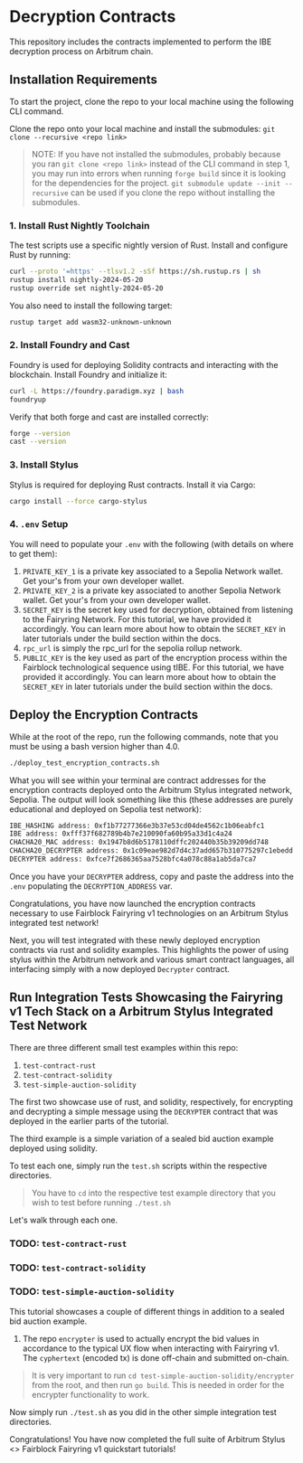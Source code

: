 # Decryption Contracts
This repository includes the contracts implemented to perform the IBE decryption process on Arbitrum chain. 

## Installation Requirements

To start the project, clone the repo to your local machine using the following CLI command.

Clone the repo onto your local machine and install the submodules: `git clone --recursive <repo link>`

   > NOTE: If you have not installed the submodules, probably because you ran `git clone <repo link>` instead of the CLI command in step 1, you may run into errors when running `forge build` since it is looking for the dependencies for the project. `git submodule update --init --recursive` can be used if you clone the repo without installing the submodules.

### 1. Install Rust Nightly Toolchain

The test scripts use a specific nightly version of Rust. Install and configure Rust by running:

```bash
curl --proto '=https' --tlsv1.2 -sSf https://sh.rustup.rs | sh
rustup install nightly-2024-05-20
rustup override set nightly-2024-05-20
```

You also need to install the following target:
```bash
rustup target add wasm32-unknown-unknown
```

### 2. Install Foundry and Cast
Foundry is used for deploying Solidity contracts and interacting with the blockchain. Install Foundry and initialize it:

```bash
curl -L https://foundry.paradigm.xyz | bash
foundryup
```
Verify that both forge and cast are installed correctly:
```bash
forge --version
cast --version
```
### 3. Install Stylus
Stylus is required for deploying Rust contracts. Install it via Cargo:
```bash
cargo install --force cargo-stylus
```
### 4. `.env` Setup
You will need to populate your `.env` with the following (with details on where to get them):

1. `PRIVATE_KEY_1` is a private key associated to a Sepolia Network wallet. Get your's from your own developer wallet.
2. `PRIVATE_KEY_2` is a private key associated to another Sepolia Network wallet. Get your's from your own developer wallet.
3. `SECRET_KEY` is the secret key used for decryption, obtained from listening to the Fairyring Network. For this tutorial, we have provided it accordingly. You can learn more about how to obtain the `SECRET_KEY` in later tutorials under the build section within the docs.
4. `rpc_url` is simply the rpc_url for the sepolia rollup network.
5. `PUBLIC_KEY` is the key used as part of the encryption process within the Fairblock technological sequence using tIBE. For this tutorial, we have provided it accordingly. You can learn more about how to obtain the `SECRET_KEY` in later tutorials under the build section within the docs.

## Deploy the Encryption Contracts

While at the root of the repo, run the following commands, note that you must be using a bash version higher than 4.0.

```bash
./deploy_test_encryption_contracts.sh
```

What you will see within your terminal are contract addresses for the encryption contracts deployed onto the Arbitrum Stylus integrated network, Sepolia. The output will look something like this (these addresses are purely educational and deployed on Sepolia test network):

```bash
IBE_HASHING address: 0xf1b77277366e3b37e53cd04de4562c1b06eabfc1
IBE address: 0xfff37f682789b4b7e210090fa60b95a33d1c4a24
CHACHA20_MAC address: 0x1947b8d6b5178110dffc202440b35b39209dd748
CHACHA20_DECRYPTER address: 0x1c09eae982d7d4c37add657b310775297c1ebedd
DECRYPTER address: 0xfce7f2686365aa7528bfc4a078c88a1ab5da7ca7
```

Once you have your `DECRYPTER` address, copy and paste the address into the `.env` populating the `DECRYPTION_ADDRESS` var.

Congratulations, you have now launched the encryption contracts necessary to use Fairblock Fairyring v1 technologies on an Arbitrum Stylus integrated test network!

Next, you will test integrated with these newly deployed encryption contracts via rust and solidity examples. This highlights the power of using stylus within the Arbitrum network and various smart contract languages, all interfacing simply with a now deployed `Decrypter` contract.

## Run Integration Tests Showcasing the Fairyring v1 Tech Stack on a Arbitrum Stylus Integrated Test Network

There are three different small test examples within this repo:

1. `test-contract-rust`
2. `test-contract-solidity`
3. `test-simple-auction-solidity`

The first two showcase use of rust, and solidity, respectively, for encrypting and decrypting a simple message using the `DECRYPTER` contract that was deployed in the earlier parts of the tutorial.

The third example is a simple variation of a sealed bid auction example deployed using solidity.

To test each one, simply run the `test.sh` scripts within the respective directories.

> You have to `cd` into the respective test example directory that you wish to test before running `./test.sh`

Let's walk through each one.

### TODO: `test-contract-rust`

### TODO: `test-contract-solidity`

### TODO: `test-simple-auction-solidity`

This tutorial showcases a couple of different things in addition to a sealed bid auction example.

1. The repo `encrypter` is used to actually encrypt the bid values in accordance to the typical UX flow when interacting with Fairyring v1. The `cyphertext` (encoded tx) is done off-chain and submitted on-chain.

> It is very important to run `cd test-simple-auction-solidity/encrypter` from the root, and then run `go build`. This is needed in order for the encrypter functionality to work.

Now simply run `./test.sh` as you did in the other simple integration test directories.

Congratulations! You have now completed the full suite of Arbitrum Stylus <> Fairblock Fairyring v1 quickstart tutorials!